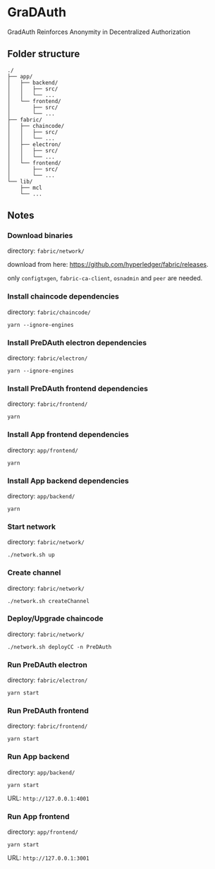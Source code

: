 # GraDAuth

GradAuth Reinforces Anonymity in Decentralized Authorization

## Folder structure

```
./
├── app/
│   ├── backend/
│   │   ├── src/
│   │   └── ...
│   └── frontend/
│       ├── src/
│       └── ...
├── fabric/
│   ├── chaincode/
│   │   ├── src/
│   │   └── ...
│   ├── electron/
│   │   ├── src/
│   │   └── ...
│   └── frontend/
│       ├── src/
│       └── ...
└── lib/
    ├── mcl
    └── ...

```

## Notes

### Download binaries

directory: `fabric/network/`

download from here: <https://github.com/hyperledger/fabric/releases>.

only `configtxgen`, `fabric-ca-client`, `osnadmin` and `peer` are needed.

### Install chaincode dependencies

directory: `fabric/chaincode/`

```shell
yarn --ignore-engines
```

### Install PreDAuth electron dependencies

directory: `fabric/electron/`

```shell
yarn --ignore-engines
```

### Install PreDAuth frontend dependencies

directory: `fabric/frontend/`

```shell
yarn
```

### Install App frontend dependencies

directory: `app/frontend/`

```shell
yarn
```

### Install App backend dependencies

directory: `app/backend/`

```shell
yarn
```

### Start network

directory: `fabric/network/`

```shell
./network.sh up
```

### Create channel

directory: `fabric/network/`

```shell
./network.sh createChannel
```

### Deploy/Upgrade chaincode

directory: `fabric/network/`

```shell
./network.sh deployCC -n PreDAuth
```

### Run PreDAuth electron

directory: `fabric/electron/`

```shell
yarn start
```

### Run PreDAuth frontend

directory: `fabric/frontend/`

```shell
yarn start
```

### Run App backend

directory: `app/backend/`

```shell
yarn start
```

URL: `http://127.0.0.1:4001`

### Run App frontend

directory: `app/frontend/`

```shell
yarn start
```

URL: `http://127.0.0.1:3001`
